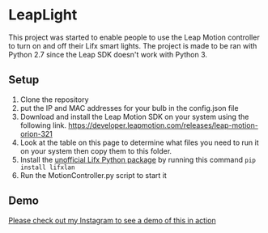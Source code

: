# LeapLight

This project was started to enable people to use the Leap Motion controller to turn on and off their Lifx smart lights. The project is made to be ran with Python 2.7 since the Leap SDK doesn't work with Python 3.

## Setup

1. Clone the repository
2. put the IP and  MAC addresses for your bulb in the config.json file
3. Download and install the Leap Motion SDK on your system using the following link. https://developer.leapmotion.com/releases/leap-motion-orion-321
4. Look at the table on this page to determine what files you need to run it on your system then copy them to this folder.
5. Install the [unofficial Lifx Python package](https://github.com/mclarkk/lifxlan) by running this command ```pip install lifxlan```
6. Run the MotionController.py script to start it

## Demo

[Please check out my Instagram to see a demo of this in action](https://www.instagram.com/p/CKNmTbDjgeJ/) 

